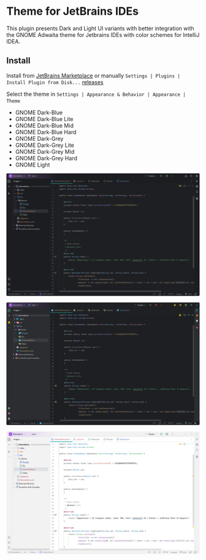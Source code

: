 # Theme for JetBrains IDEs

This plugin presents Dark and Light UI variants with better integration with the GNOME Adwaita theme for Jetbrains IDEs with color schemes for IntelliJ IDEA.

## Install

Install from [JetBrains Marketplace](https://plugins.jetbrains.com/plugin/24554-gnome-theme) or manually `Settings | Plugins | Install Plugin from Disk...` [releases](https://github.com/KarenTorosyan/jetbrains-ide-gnome-theme-plugin/releases)

Select the theme in `Settings | Appearance & Behavior | Appearance | Theme`

- GNOME Dark-Blue
- GNOME Dark-Blue Lite
- GNOME Dark-Blue Mid
- GNOME Dark-Blue Hard
- GNOME Dark-Grey
- GNOME Dark-Grey Lite
- GNOME Dark-Grey Mid
- GNOME Dark-Grey Hard
- GNOME Light

![Gnome Dark-Blue](screenshots/dark-blue.png)

![Gnome Dark-Blue](screenshots/dark-blue-lite.png)

![Gnome Light](screenshots/light.png)

